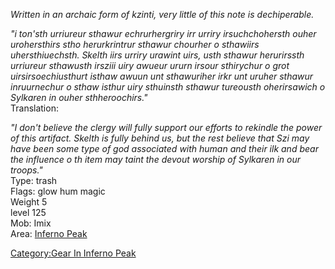 *Written in an archaic form of kzinti, very little of this note is
dechiperable.*

*"i ton'sth urriureur sthawur echrurhergriry irr urriry irsuchchohersth
ouher urohersthirs stho herurkrintrur sthawur chourher o sthawiirs
uhersthiuechsth. Skelth iirs urriry urawint uirs, usth sthawur
herurirssth urriureur sthawusth irsziii uiry awueur ururn irsour
sthirychur o grot uirsirsoechiusthurt isthaw awuun unt sthawuriher irkr
unt uruher sthawur inruurnechur o sthaw isthur uiry sthuinsth sthawur
tureousth oherirsawich o Sylkaren in ouher sthheroochirs."*  
Translation:

*"I don't believe the clergy will fully support our efforts to rekindle
the power of this artifact. Skelth is fully behind us, but the rest
believe that Szi may have been some type of god associated with human
and their ilk and bear the influence o th item may taint the devout
worship of Sylkaren in our troops."*  
Type: trash  
Flags: glow hum magic  
Weight 5  
level 125  
Mob: Imix  
Area: [Inferno Peak](:Category:Inferno_Peak.md "wikilink")

[Category:Gear In Inferno
Peak](Category:Gear_In_Inferno_Peak "wikilink")
